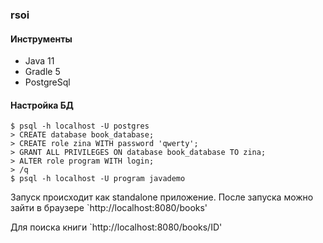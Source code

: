 ### rsoi

#### Инструменты

- Java 11
- Gradle 5
- PostgreSql

#### Настройка БД
```
$ psql -h localhost -U postgres
> CREATE database book_database;
> CREATE role zina WITH password 'qwerty';
> GRANT ALL PRIVILEGES ON database book_database TO zina;
> ALTER role program WITH login;
> /q
$ psql -h localhost -U program javademo
```

Запуск происходит как standalone приложение.
После запуска можно зайти в браузере `http://localhost:8080/books' 

Для поиска книги  `http://localhost:8080/books/ID'